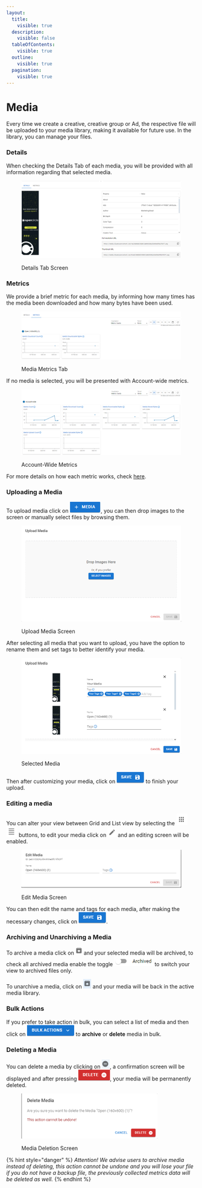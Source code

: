 ```yaml
---
layout:
  title:
    visible: true
  description:
    visible: false
  tableOfContents:
    visible: true
  outline:
    visible: true
  pagination:
    visible: true
---
```


# Media

Every time we create a creative, creative group or Ad, the respective file will be uploaded to your media library, making it available for future use. In the library, you can manage your files.

### Details

When checking the Details Tab of each media, you will be provided with all information regarding that selected media.

<figure><img src="../../.gitbook/assets/image (16) (4).png" alt=""><figcaption><p>Details Tab Screen</p></figcaption></figure>

### Metrics

We provide a brief metric for each media, by informing how many times has the media been downloaded and how many bytes have been used.

<figure><img src="../../.gitbook/assets/image (17) (4).png" alt=""><figcaption><p>Media Metrics Tab</p></figcaption></figure>

If no media is selected, you will be presented with Account-wide metrics.

<figure><img src="../../.gitbook/assets/image (19) (4).png" alt=""><figcaption><p>Account-Wide Metrics</p></figcaption></figure>

For more details on how each metric works, check [here](media-metrics.md).

### Uploading a Media

To upload media click on <img src="../../.gitbook/assets/image (118).png" alt="Upload Media" data-size="line">, you can then drop images to the screen or manually select files by browsing them.

<figure><img src="../../.gitbook/assets/image (1) (5).png" alt="" width="539"><figcaption><p>Upload Media Screen</p></figcaption></figure>

After selecting all media that you want to upload, you have the option to rename them and set tags to better identify your media.

<figure><img src="../../.gitbook/assets/image (2) (4).png" alt="" width="539"><figcaption><p>Selected Media</p></figcaption></figure>

Then after customizing your media, click on <img src="../../.gitbook/assets/image (3) (4).png" alt="Save" data-size="line"> to finish your upload.

### Editing a media

You can alter your view between Grid and List view by selecting the <img src="../../.gitbook/assets/image (5) (4).png" alt="Grid View" data-size="line"> <img src="../../.gitbook/assets/image (6) (4).png" alt="List View" data-size="line"> buttons, to edit your media click on <img src="../../.gitbook/assets/image (7) (4).png" alt="" data-size="line"> and an editing screen will be enabled.

<figure><img src="../../.gitbook/assets/image (8) (4).png" alt=""><figcaption><p>Edit Media Screen</p></figcaption></figure>

You can then edit the name and tags for each media, after making the necessary changes, click on  <img src="../../.gitbook/assets/image (3) (4).png" alt="Save" data-size="line">.

### Archiving and Unarchiving a Media

To archive a media click on <img src="../../.gitbook/assets/image (9) (4).png" alt="Archive" data-size="line"> and your selected media will be archived, to check all archived media enable the toggle <img src="../../.gitbook/assets/image (10) (4).png" alt="" data-size="line"> to switch your view to archived files only.

To unarchive a media, click on <img src="../../.gitbook/assets/image (11) (4).png" alt="Unarchive" data-size="line"> and your media will be back in the active media library.

### Bulk Actions

If you prefer to take action in bulk, you can select a list of media and then click on <img src="../../.gitbook/assets/image (15) (4).png" alt="Bulk Actions" data-size="line"> to **archive** or **delete** media in bulk.

### Deleting a Media

You can delete a media by clicking on <img src="../../.gitbook/assets/image (12) (4).png" alt="Delete" data-size="line">, a confirmation screen will be displayed and after pressing ![](<../../.gitbook/assets/image (14) (4).png>), your media will be permanently deleted.

<figure><img src="../../.gitbook/assets/image (13) (4).png" alt="" width="361"><figcaption><p>Media Deletion Screen</p></figcaption></figure>

{% hint style="danger" %}
_Attention! We advise users to archive media instead of deleting, this action cannot be undone and you will lose your file if you do not have a backup file, the previously collected metrics data will be deleted as well._
{% endhint %}
